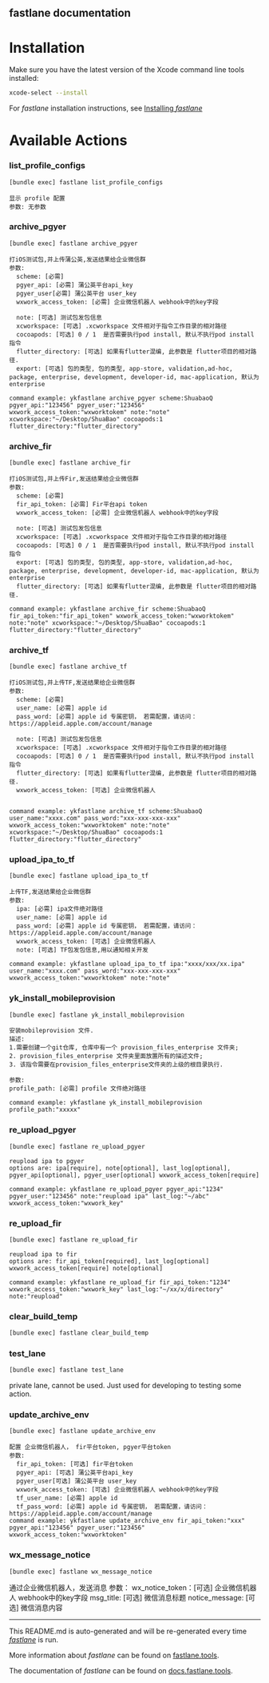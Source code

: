 fastlane documentation
----

# Installation

Make sure you have the latest version of the Xcode command line tools installed:

```sh
xcode-select --install
```

For _fastlane_ installation instructions, see [Installing _fastlane_](https://docs.fastlane.tools/#installing-fastlane)

# Available Actions

### list_profile_configs

```sh
[bundle exec] fastlane list_profile_configs
```


    显示 profile 配置
    参数: 无参数


### archive_pgyer

```sh
[bundle exec] fastlane archive_pgyer
```


    打iOS测试包,并上传蒲公英,发送结果给企业微信群
    参数: 
      scheme: [必需] 
      pgyer_api: [必需] 蒲公英平台api_key
      pgyer_user[必需] 蒲公英平台 user_key
      wxwork_access_token: [必需] 企业微信机器人 webhook中的key字段

      note: [可选] 测试包发包信息
      xcworkspace: [可选] .xcworkspace 文件相对于指令工作目录的相对路径
      cocoapods: [可选] 0 / 1  是否需要执行pod install, 默认不执行pod install 指令
      flutter_directory: [可选] 如果有flutter混编, 此参数是 flutter项目的相对路径.
      export: [可选] 包的类型, 包的类型, app-store, validation,ad-hoc, package, enterprise, development, developer-id, mac-application, 默认为enterprise

    command example: ykfastlane archive_pgyer scheme:ShuabaoQ pgyer_api:"123456" pgyer_user:"123456" wxwork_access_token:"wxworktokem" note:"note" xcworkspace:"~/Desktop/ShuaBao" cocoapods:1 flutter_directory:"flutter_directory"


### archive_fir

```sh
[bundle exec] fastlane archive_fir
```


    打iOS测试包,并上传Fir,发送结果给企业微信群
    参数: 
      scheme: [必需] 
      fir_api_token: [必需] Fir平台api token
      wxwork_access_token: [必需] 企业微信机器人 webhook中的key字段

      note: [可选] 测试包发包信息
      xcworkspace: [可选] .xcworkspace 文件相对于指令工作目录的相对路径
      cocoapods: [可选] 0 / 1  是否需要执行pod install, 默认不执行pod install 指令
      export: [可选] 包的类型, 包的类型, app-store, validation,ad-hoc, package, enterprise, development, developer-id, mac-application, 默认为enterprise
      flutter_directory: [可选] 如果有flutter混编, 此参数是 flutter项目的相对路径.

    command example: ykfastlane archive_fir scheme:ShuabaoQ fir_api_token:"fir_api_token" wxwork_access_token:"wxworktokem" note:"note" xcworkspace:"~/Desktop/ShuaBao" cocoapods:1 flutter_directory:"flutter_directory"


### archive_tf

```sh
[bundle exec] fastlane archive_tf
```


    打iOS测试包,并上传TF,发送结果给企业微信群
    参数:
      scheme: [必需]
      user_name: [必需] apple id
      pass_word: [必需] apple id 专属密钥， 若需配置，请访问：https://appleid.apple.com/account/manage

      note: [可选] 测试包发包信息
      xcworkspace: [可选] .xcworkspace 文件相对于指令工作目录的相对路径
      cocoapods: [可选] 0 / 1  是否需要执行pod install, 默认不执行pod install 指令
      flutter_directory: [可选] 如果有flutter混编, 此参数是 flutter项目的相对路径.
      wxwork_access_token: [可选] 企业微信机器人


    command example: ykfastlane archive_tf scheme:ShuabaoQ user_name:"xxxx.com" pass_word:"xxx-xxx-xxx-xxx" wxwork_access_token:"wxworktokem" note:"note" xcworkspace:"~/Desktop/ShuaBao" cocoapods:1 flutter_directory:"flutter_directory"


### upload_ipa_to_tf

```sh
[bundle exec] fastlane upload_ipa_to_tf
```


    上传TF,发送结果给企业微信群
    参数:
      ipa: [必需] ipa文件绝对路径
      user_name: [必需] apple id
      pass_word: [必需] apple id 专属密钥， 若需配置，请访问：https://appleid.apple.com/account/manage
      wxwork_access_token: [可选] 企业微信机器人
      note: [可选] TF包发包信息,用以通知相关开发

    command example: ykfastlane upload_ipa_to_tf ipa:"xxxx/xxx/xx.ipa" user_name:"xxxx.com" pass_word:"xxx-xxx-xxx-xxx" wxwork_access_token:"wxworktokem" note:"note"


### yk_install_mobileprovision

```sh
[bundle exec] fastlane yk_install_mobileprovision
```


    安装mobileprovision 文件.
    描述:
    1.需要创建一个git仓库, 仓库中有一个 provision_files_enterprise 文件夹;
    2. provision_files_enterprise 文件夹里面放置所有的描述文件;
    3. 该指令需要在provision_files_enterprise文件夹的上级的根目录执行.

    参数:
    profile_path: [必需] profile 文件绝对路径

    command example: ykfastlane yk_install_mobileprovision profile_path:"xxxxx"


### re_upload_pgyer

```sh
[bundle exec] fastlane re_upload_pgyer
```


    reupload ipa to pgyer
    options are: ipa[require], note[optional], last_log[optional], pgyer_api[optional], pgyer_user[optional] wxwork_access_token[require]

    command example: ykfastlane re_upload_pgyer pgyer_api:"1234" pgyer_user:"123456" note:"reupload ipa" last_log:"~/abc" wxwork_access_token:"wxwork_key"


### re_upload_fir

```sh
[bundle exec] fastlane re_upload_fir
```


    reupload ipa to fir
    options are: fir_api_token[required], last_log[optional] wxwork_access_token[require] note[optional]

    command example: ykfastlane re_upload_fir fir_api_token:"1234" wxwork_access_token:"wxwork_key" last_log:"~/xx/x/directory" note:"reupload"


### clear_build_temp

```sh
[bundle exec] fastlane clear_build_temp
```



### test_lane

```sh
[bundle exec] fastlane test_lane
```

private lane, cannot be used. Just used for developing to testing some action.

### update_archive_env

```sh
[bundle exec] fastlane update_archive_env
```


    配置 企业微信机器人， fir平台token, pgyer平台token
    参数:
      fir_api_token: [可选] fir平台token
      pgyer_api: [可选] 蒲公英平台api_key
      pgyer_user[可选] 蒲公英平台 user_key
      wxwork_access_token: [可选] 企业微信机器人 webhook中的key字段
      tf_user_name: [必需] apple id
      tf_pass_word: [必需] apple id 专属密钥， 若需配置，请访问：https://appleid.apple.com/account/manage
    command example: ykfastlane update_archive_env fir_api_token:"xxx" pgyer_api:"123456" pgyer_user:"123456" wxwork_access_token:"wxworktoken"


### wx_message_notice

```sh
[bundle exec] fastlane wx_message_notice
```


  通过企业微信机器人，发送消息
      参数：
        wx_notice_token：[可选] 企业微信机器人 webhook中的key字段
        msg_title: [可选] 微信消息标题
        notice_message: [可选] 微信消息内容


----

This README.md is auto-generated and will be re-generated every time [_fastlane_](https://fastlane.tools) is run.

More information about _fastlane_ can be found on [fastlane.tools](https://fastlane.tools).

The documentation of _fastlane_ can be found on [docs.fastlane.tools](https://docs.fastlane.tools).
